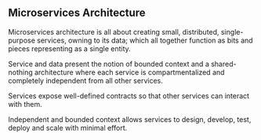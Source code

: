 ## Microservices Architecture 

Microservices architecture is all about creating small, distributed, single-purpose services, owning to its data; which all together function as bits and pieces representing as a single entity. 

Service and data present the notion of bounded context and a shared-nothing architecture where each service is compartmentalized and completely independent from all other services. 

Services expose well-defined contracts so that other services can interact with them.   

Independent and bounded context allows services to design, develop, test, deploy and scale with minimal effort.
